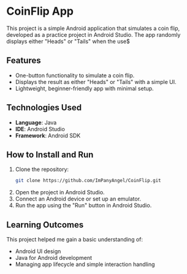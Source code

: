 
# CoinFlip App

This project is a simple Android application that simulates a coin flip, developed as a practice project in Android Studio. The app randomly displays either "Heads" or "Tails" when the use$

## Features
- One-button functionality to simulate a coin flip.
- Displays the result as either "Heads" or "Tails" with a simple UI.
- Lightweight, beginner-friendly app with minimal setup.

## Technologies Used
- **Language**: Java
- **IDE**: Android Studio
- **Framework**: Android SDK

## How to Install and Run
1. Clone the repository:
   ```bash
   git clone https://github.com/ImPanyAngel/CoinFlip.git
   ```
2. Open the project in Android Studio.
3. Connect an Android device or set up an emulator.
4. Run the app using the "Run" button in Android Studio.

## Learning Outcomes
This project helped me gain a basic understanding of:
- Android UI design
- Java for Android development
- Managing app lifecycle and simple interaction handling


